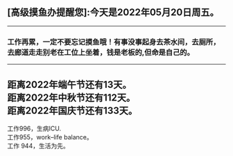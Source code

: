 ## [高级摸鱼办提醒您]:今天是2022年05月20日周五。
---
### 工作再累，一定不要忘记摸鱼哦！有事没事起身去茶水间，去厕所，去廊道走走别老在工位上坐着，钱是老板的,但命是自己的。
---
距离2022年端午节还有13天。  
距离2022年中秋节还有112天。  
距离2022年国庆节还有133天。  
---
工作996，生病ICU.  
工作955，work–life balance。  
工作 944，生活为先。